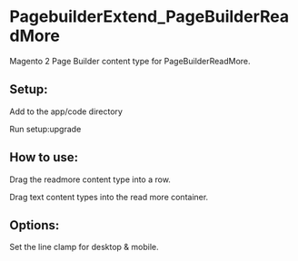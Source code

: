 # PagebuilderExtend_PageBuilderReadMore

Magento 2 Page Builder content type for PageBuilderReadMore.

## Setup:

Add to the app/code directory 

Run setup:upgrade

## How to use:

Drag the readmore content type into a row.

Drag text content types into the read more container.

## Options:

Set the line clamp for desktop & mobile.